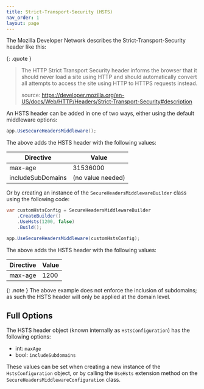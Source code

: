 ```yaml
---
title: Strict-Transport-Security (HSTS)
nav_order: 1
layout: page
---
```


The Mozilla Developer Network describes the Strict-Transport-Security header like this:

{: .quote }
> The HTTP Strict Transport Security header informs the browser that it should never load a site using HTTP and should automatically convert all attempts to access the site using HTTP to HTTPS requests instead.
>
> source: https://developer.mozilla.org/en-US/docs/Web/HTTP/Headers/Strict-Transport-Security#description

An HSTS header can be added in one of two ways, either using the default middleware options:

```csharp
app.UseSecureHeadersMiddleware();
```

The above adds the HSTS header with the following values:

| Directive | Value    |
|-----------|----------|
| max-age   | 31536000 |
| includeSubDomains | (no value needed) |

Or by creating an instance of the `SecureHeadersMiddlewareBuilder` class using the following code:

```csharp
var customHstsConfig = SecureHeadersMiddlewareBuilder
    .CreateBuilder()
    .UseHsts(1200, false)
    .Build();

app.UseSecureHeadersMiddleware(customHstsConfig);
```

The above adds the HSTS header with the following values:

| Directive | Value    |
|-----------|----------|
| max-age   | 1200     |

{: .note }
The above example does not enforce the inclusion of subdomains; as such the HSTS header will only be applied at the domain level.

## Full Options

The HSTS header object (known internally as `HstsConfiguration`) has the following options:

- int: `maxAge`
- bool: `includeSubdomains`

These values can be set when creating a new instance of the `HstsConfiguration` object, or by calling the `UseHsts` extension method on the `SecureHeadersMiddlewareConfiguration` class.
